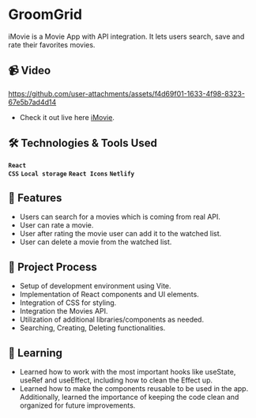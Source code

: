 # GroomGrid

iMovie is a Movie App with API integration. It lets users search, save and rate their favorites movies.

## 📹 Video

https://github.com/user-attachments/assets/f4d69f01-1633-4f98-8323-67e5b7ad4d14

- Check it out live here [iMovie](https://imovie-walid.netlify.app).

## 🛠️ Technologies & Tools Used

**`React`**  
**`CSS`**
**`Local storage`**
**`React Icons`**
**`Netlify`**

## 👾 Features

- Users can search for a movies which is coming from real API.
- User can rate a movie.
- User after rating the movie user can add it to the watched list.
- User can delete a movie from the watched list.

## 🔄 Project Process

- Setup of development environment using Vite.
- Implementation of React components and UI elements.
- Integration of CSS for styling.
- Integration the Movies API.
- Utilization of additional libraries/components as needed.
- Searching, Creating, Deleting functionalities.

## 🎯 Learning

- Learned how to work with the most important hooks like useState, useRef and useEffect, including how to clean the Effect up.
- Learned how to make the components reusable to be used in the app. Additionally, learned the importance of keeping the code clean and organized for future improvements.

